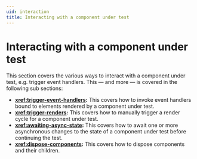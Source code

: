 ```yaml
---
uid: interaction
title: Interacting with a component under test
---
```


# Interacting with a component under test

This section covers the various ways to interact with a component under test, e.g. trigger event handlers. This &mdash; and more &mdash; is covered in the following sub sections:

- **<xref:trigger-event-handlers>:** This covers how to invoke event handlers bound to elements rendered by a component under test.
- **<xref:trigger-renders>:** This covers how to manually trigger a render cycle for a component under test.
- **<xref:awaiting-async-state>:** This covers how to await one or more asynchronous changes to the state of a component under test before continuing the test.
- **<xref:dispose-components>:** This covers how to dispose components and their children.
